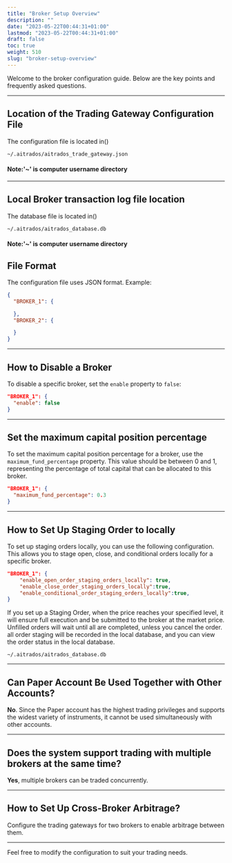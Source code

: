 ```yaml
---
title: "Broker Setup Overview"
description: ""
date: "2023-05-22T00:44:31+01:00"
lastmod: "2023-05-22T00:44:31+01:00"
draft: false
toc: true
weight: 510
slug: "broker-setup-overview"
---
```



Welcome to the broker configuration guide. Below are the key points and frequently asked questions.

---

## Location of the Trading Gateway Configuration File

The configuration file is located in()
````plaintext
~/.aitrados/aitrados_trade_gateway.json
````
#### Note:'~' is computer username directory



---
## Local Broker transaction log file location

The database file is located in()
````plaintext
~/.aitrados/aitrados_database.db
````
#### Note:'~' is computer username directory



## File Format

The configuration file uses JSON format. Example:
````json
{
  "BROKER_1": {

  },
  "BROKER_2": {

  }
}
````

---

## How to Disable a Broker

To disable a specific broker, set the `enable` property to `false`:
````json
"BROKER_1": {
  "enable": false
}
````



---

## Set the maximum capital position percentage

To set the maximum capital position percentage for a broker, use the `maximum_fund_percentage` property. This value should be between 0 and 1, representing the percentage of total capital that can be allocated to this broker.
````json
"BROKER_1": {
  "maximum_fund_percentage": 0.3
}
````



---
## How to Set Up Staging Order to locally
To set up staging orders locally, you can use the following configuration. This allows you to stage open, close, and conditional orders locally for a specific broker.
````json
"BROKER_1": {
    "enable_open_order_staging_orders_locally": true,
    "enable_close_order_staging_orders_locally":true,
    "enable_conditional_order_staging_orders_locally":true,
}
````
If you set up a Staging Order, when the price reaches your specified level, it will ensure full execution and be submitted to the broker at the market price.
Unfilled orders will wait until all are completed, unless you cancel the order.
all order staging will be recorded in the local database, and you can view the order status in the local database.
````plaintext
~/.aitrados/aitrados_database.db
````




---



## Can Paper Account Be Used Together with Other Accounts?

**No**. Since the Paper account has the highest trading privileges and supports the widest variety of instruments, it cannot be used simultaneously with other accounts.

---

## Does the system support trading with multiple brokers at the same time?

**Yes**, multiple brokers can be traded concurrently.

---

## How to Set Up Cross-Broker Arbitrage?

Configure the trading gateways for two brokers to enable arbitrage between them.

---

Feel free to modify the configuration to suit your trading needs.
